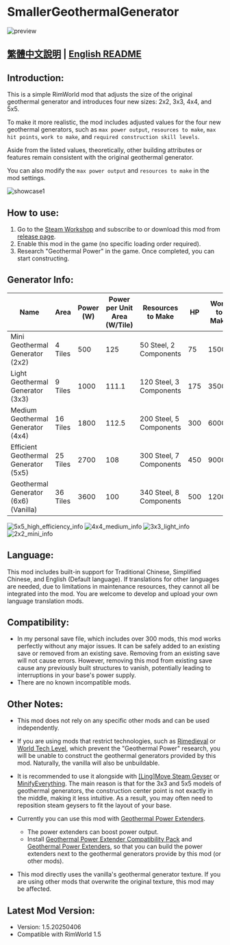 # SmallerGeothermalGenerator

![preview](./Media/preview.png)

[繁體中文說明](./README.zh.md) | [English README](./README.md)
-
## Introduction:
This is a simple RimWorld mod that adjusts the size of the original geothermal generator and introduces four new sizes: 2x2, 3x3, 4x4, and 5x5.

To make it more realistic, the mod includes adjusted values for the four new geothermal generators, such as `max power output`, `resources to make`, `max hit points`, `work to make`, and `required construction skill levels`.

Aside from the listed values, theoretically, other building attributes or features remain consistent with the original geothermal generator.

You can also modify the `max power output` and `resources to make` in the mod settings.

![showcase1](./Media/showcase1.png)

## How to use:
1. Go to the [Steam Workshop](https://steamcommunity.com/sharedfiles/filedetails/?id=3456671049) and subscribe to or download this mod from [release page](https://github.com/emoryoakley/SmallerGeothermalGenerator/releases).
2. Enable this mod in the game (no specific loading order required). 
3. Research "Geothermal Power" in the game. Once completed, you can start constructing.

## Generator Info:
| Name                        | Area          | Power (W) | Power per Unit Area (W/Tile) | Resources to Make        | HP  | Work to Make | Construction Skill Required |
|-----------------------------|---------------|-----------|-----------------------------|--------------------------|------|--------------|-----------------------------|
| Mini Geothermal Generator (2x2)      | 4 Tiles       | 500       | 125                         | 50 Steel, 2 Components   | 75   | 1500         | 2                           |
| Light Geothermal Generator (3x3)     | 9 Tiles       | 1000      | 111.1                       | 120 Steel, 3 Components  | 175  | 3500         | 3                           |
| Medium Geothermal Generator (4x4)    | 16 Tiles      | 1800      | 112.5                       | 200 Steel, 5 Components  | 300  | 6000         | 5                           |
| Efficient Geothermal Generator (5x5) | 25 Tiles      | 2700      | 108                         | 300 Steel, 7 Components  | 450  | 9000         | 7                           |
| Geothermal Generator (6x6) (Vanilla) | 36 Tiles      | 3600      | 100                         | 340 Steel, 8 Components  | 500  | 12000        | 8                           |

![5x5_high_efficiency_info](./Media/5x5_high_efficiency_info.png)
![4x4_medium_info](./Media/4x4_medium_info.png)
![3x3_light_info](./Media/3x3_light_info.png)
![2x2_mini_info](./Media/2x2_mini_info.png)

## Language:
This mod includes built-in support for Traditional Chinese, Simplified Chinese, and English (Default language). If translations for other languages are needed, due to limitations in maintenance resources, they cannot all be integrated into the mod. You are welcome to develop and upload your own language translation mods.

## Compatibility:
- In my personal save file, which includes over 300 mods, this mod works perfectly without any major issues. It can be safely added to an existing save or removed from an existing save. Removing from an existing save will not cause errors. However, removing this mod from existing save cause any previously built structures to vanish, potentially leading to interruptions in your base's power supply.
- There are no known incompatible mods.
   
## Other Notes:
- This mod does not rely on any specific other mods and can be used independently. 

- If you are using mods that restrict technologies, such as [Rimedieval](https://steamcommunity.com/sharedfiles/filedetails/?id=2516523040) or [World Tech Level](https://steamcommunity.com/sharedfiles/filedetails/?id=3414187030), which prevent the "Geothermal Power" research, you will be unable to construct the geothermal generators provided by this mod. Naturally, the vanilla will also be unbuildable.

- It is recommended to use it alongside with [[Ling]Move Steam Geyser](https://steamcommunity.com/sharedfiles/filedetails/?id=1547361568) or [MinifyEverything](https://steamcommunity.com/sharedfiles/filedetails/?id=872762753). The main reason is that for the 3x3 and 5x5 models of geothermal generators, the construction center point is not exactly in the middle, making it less intuitive. As a result, you may often need to reposition steam geysers to fit the layout of your base.

- Currently you can use this mod with [Geothermal Power Extenders](https://steamcommunity.com/sharedfiles/filedetails/?id=3373466885).
    - The power extenders can boost power output.
    - Install [Geothermal Power Extender Compatibility Pack](https://steamcommunity.com/sharedfiles/filedetails/?id=3460251810) and [Geothermal Power Extenders](https://steamcommunity.com/sharedfiles/filedetails/?id=3373466885), so that you can build the power extenders next to the geothermal generators provide by this mod (or other mods).

- This mod directly uses the vanilla's geothermal generator texture. If you are using other mods that overwrite the original texture, this mod may be affected.

## Latest Mod Version:
- Version: 1.5.20250406
- Compatible with RimWorld 1.5
